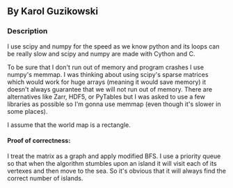 ## By Karol Guzikowski

### Description

I use scipy and numpy for the speed as we know python and its loops can be really slow and scipy and numpy are made with Cython and C.

To be sure that I don't run out of memory and program crashes I use numpy's memmap. I was thinking about using scipy's sparse matrices which would work for huge arrays (meaning it would save memory) it doesn't always guarantee that we will not run out of memory. There are alternatives like Zarr, HDF5, or PyTables but I was asked to use a few libraries as possible so I'm gonna use memmap (even though it's slower in some places).

I assume that the world map is a rectangle.

#### Proof of correctness:
I treat the matrix as a graph and apply modified BFS. I use a priority queue so that when the algorithm stumbles upon an island it will visit each of its vertexes and then move to the sea. So it's obvious that it will always find the correct number of islands.
